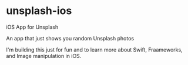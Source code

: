 # unsplash-ios
iOS App for Unsplash

An app that just shows you random Unsplash photos

I'm building this just for fun and to learn more about Swift, Fraameworks, and Image manipulation in iOS.
